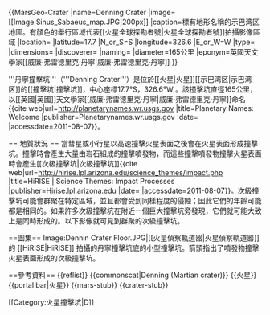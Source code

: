 {{MarsGeo-Crater
|name=Denning Crater
|image=[[Image:Sinus_Sabaeus_map.JPG|200px]]
|caption=標有地形名稱的示巴湾区地圖。有顏色的舉行區域代表[[火星全球探勘者號|火星全球探勘者號]]拍攝影像區域
|location=
|latitude=17.7
|N_or_S=S
|longitude=326.6
|E_or_W=W
|type=
|dimensions=
|discoverer=
|naming=
|diameter=165公里
|eponym=英國天文學家[[威廉·弗雷德里克·丹寧|威廉·弗雷德里克·丹寧]]
}}

'''丹寧撞擊坑'''（'''Denning Crater'''）是位於[[火星|火星]][[示巴湾区|示巴湾区]]的[[撞擊坑|撞擊坑]]，中心座標17.7°S，326.6°W 。該撞擊坑直徑165公里，以[[英國|英國]]天文學家[[威廉·弗雷德里克·丹寧|威廉·弗雷德里克·丹寧]]命名<ref>{{cite web|url=http://planetarynames.wr.usgs.gov |title=Planetary Names: Welcome |publisher=Planetarynames.wr.usgs.gov |date= |accessdate=2011-08-07}}</ref>。

== 地質狀況 ==
當彗星或小行星以高速撞擊火星表面之後會在火星表面形成撞擊坑。撞擊時會產生大量由岩石組成的撞擊噴發物，而這些撞擊噴發物撞擊火星表面時會產生[[次級撞擊坑|次級撞擊坑]]<ref>{{cite web|url=http://hirise.lpl.arizona.edu/science_themes/impact.php |title=HiRISE | Science Themes: Impact Processes |publisher=Hirise.lpl.arizona.edu |date= |accessdate=2011-08-07}}</ref>。次級撞擊坑可能會群聚在特定區域，並且都會受到同樣程度的侵蝕；因此它們的年齡可能都是相同的。如果許多次級撞擊坑在附近一個巨大撞擊坑旁發現，它們就可能大致上是同時形成的。以下影像就可見到群聚的次級撞擊坑。

==圖集==
<gallery>
Image:Dennin Crater Floor.JPG|[[火星偵察軌道器|火星偵察軌道器]]的 [[HiRISE|HiRISE]] 拍攝的丹寧撞擊坑底的小型撞擊坑。箭頭指出了噴發物撞擊火星表面形成的次級撞擊坑。
</gallery>

==參考資料==
{{reflist}}
{{commonscat|Denning (Martian crater)}}
{{火星}}
{{portal bar|火星}}
{{mars-stub}} 
{{crater-stub}} 

[[Category:火星撞擊坑|D]]